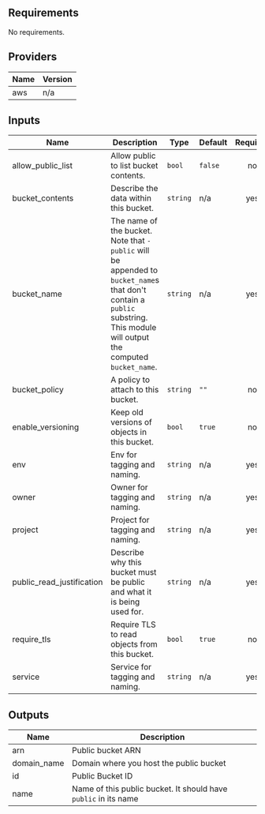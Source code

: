 <!-- START -->
## Requirements

No requirements.

## Providers

| Name | Version |
|------|---------|
| aws | n/a |

## Inputs

| Name | Description | Type | Default | Required |
|------|-------------|------|---------|:--------:|
| allow\_public\_list | Allow public to list bucket contents. | `bool` | `false` | no |
| bucket\_contents | Describe the data within this bucket. | `string` | n/a | yes |
| bucket\_name | The name of the bucket. Note that `-public` will be appended to `bucket_name`s that don't contain a `public` substring. This module will output the computed `bucket_name`. | `string` | n/a | yes |
| bucket\_policy | A policy to attach to this bucket. | `string` | `""` | no |
| enable\_versioning | Keep old versions of objects in this bucket. | `bool` | `true` | no |
| env | Env for tagging and naming. | `string` | n/a | yes |
| owner | Owner for tagging and naming. | `string` | n/a | yes |
| project | Project for tagging and naming. | `string` | n/a | yes |
| public\_read\_justification | Describe why this bucket must be public and what it is being used for. | `string` | n/a | yes |
| require\_tls | Require TLS to read objects from this bucket. | `bool` | `true` | no |
| service | Service for tagging and naming. | `string` | n/a | yes |

## Outputs

| Name | Description |
|------|-------------|
| arn | Public bucket ARN |
| domain\_name | Domain where you host the public bucket |
| id | Public Bucket ID |
| name | Name of this public bucket. It should have `public` in its name |

<!-- END -->
